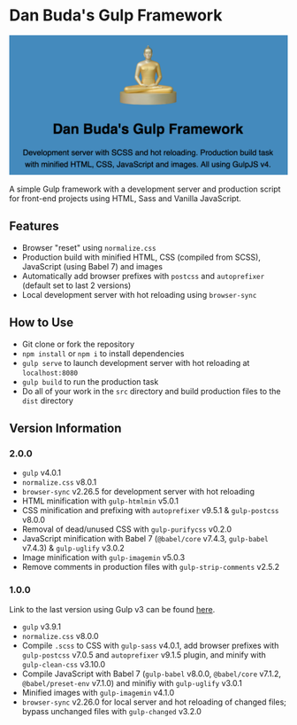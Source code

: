 # Dan Buda's Gulp Framework

<kbd>![Image](gulpframework.png)</kbd>

A simple Gulp framework with a development server and production script for front-end projects using HTML, Sass and Vanilla JavaScript.

## Features

- Browser "reset" using `normalize.css`
- Production build with minified HTML, CSS (compiled from SCSS), JavaScript (using Babel 7) and images
- Automatically add browser prefixes with `postcss` and `autoprefixer` (default set to last 2 versions)
- Local development server with hot reloading using `browser-sync`

## How to Use

- Git clone or fork the repository
- `npm install` or `npm i` to install dependencies
- `gulp serve` to launch development server with hot reloading at `localhost:8080`
- `gulp build` to run the production task
- Do all of your work in the `src` directory and build production files to the `dist` directory

## Version Information

### 2.0.0

- `gulp` v4.0.1
- `normalize.css` v8.0.1
- `browser-sync` v2.26.5 for development server with hot reloading
- HTML minification with `gulp-htmlmin` v5.0.1
- CSS minification and prefixing with `autoprefixer` v9.5.1 & `gulp-postcss` v8.0.0
- Removal of dead/unused CSS with `gulp-purifycss` v0.2.0
- JavaScript minification with Babel 7 (`@babel/core` v7.4.3, `gulp-babel` v7.4.3) & `gulp-uglify` v3.0.2
- Image minification with `gulp-imagemin` v5.0.3
- Remove comments in production files with `gulp-strip-comments` v2.5.2

### 1.0.0

Link to the last version using Gulp v3 can be found [here](https://github.com/DanBuda11/gulp-framework/tree/2165768315c837f24a332c1d098abc750a360414).

- `gulp` v3.9.1
- `normalize.css` v8.0.0
- Compile `.scss` to CSS with `gulp-sass` v4.0.1, add browser prefixes with `gulp-postcss` v7.0.5 and `autoprefixer` v9.1.5 plugin, and minify with `gulp-clean-css` v3.10.0
- Compile JavaScript with Babel 7 (`gulp-babel` v8.0.0, `@babel/core` v7.1.2, `@babel/preset-env` v7.1.0) and minifiy with `gulp-uglify` v3.0.1
- Minified images with `gulp-imagemin` v4.1.0
- `browser-sync` v2.26.0 for local server and hot reloading of changed files; bypass unchanged files with `gulp-changed` v3.2.0
